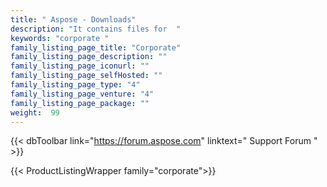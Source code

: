 ```yaml
---
title: " Aspose - Downloads"
description: "It contains files for  "
keywords: "corporate "
family_listing_page_title: "Corporate"
family_listing_page_description: ""
family_listing_page_iconurl: ""
family_listing_page_selfHosted: ""
family_listing_page_type: "4"
family_listing_page_venture: "4"
family_listing_page_package: ""
weight:  99
---
```


{{< dbToolbar link="https://forum.aspose.com" linktext=" Support Forum " >}}

{{< ProductListingWrapper family="corporate">}}
